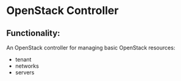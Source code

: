 OpenStack Controller
====================

Functionality:
--------------

An OpenStack controller for managing basic OpenStack resources:
- tenant
- networks
- servers
